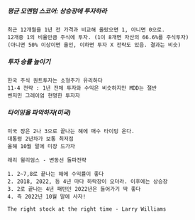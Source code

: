 ##### 평균 모멘텀 스코어: 상승장에 투자하라
```
최근 12개월을 1년 전 가격과 비교해 올랐으면 1, 아니면 0으로.
12개중 1의 비율만큼 주식에 투자. (1이 8개면 자산의 66.6%를 주식투자)
(아니면 50% 이상이면 올인, 이하면 투자 X 전략도 있음. 결과는 비슷)
```
##### 투자 승률 높이기
```
한국 주식 퀀트투자는 소형주가 유리하다
11-4 전략 : 1년 전체 투자와 수익은 비슷하지만 MDD는 절반
벤저민 그레이엄 현명한 투자자
```

##### 타이밍을 파악하자(미국)
```
미국 장은 2나 3으로 끝나는 해에 매수 타이밍 온다.
대통령 2년차가 보통 최저점
올해 10월 말에 미장 드가자

래리 윌리엄스 - 변동선 돌파전략

1. 2~7,8로 끝나는 해에 수익률이 좋다
2. 2018, 2022, 등 4년 마다 하락장이 오더라. 이후에는 상승장
3. 2로 끝나는 4년 패턴인 2022년은 들어가기 딱 좋다
4. 즉 2022년 10월 말에 사자!

The right stock at the right time - Larry Williams

```
